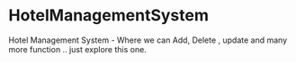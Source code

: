 # HotelManagementSystem
Hotel Management System - Where we can Add, Delete , update and many more function .. just explore this one.
